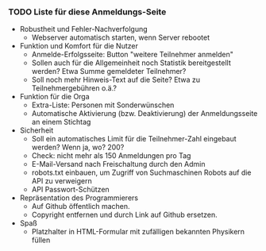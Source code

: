 ### TODO Liste für diese Anmeldungs-Seite

* Robustheit und Fehler-Nachverfolgung
  * Webserver automatisch starten, wenn Server rebootet
* Funktion und Komfort für die Nutzer
  * Anmelde-Erfolgsseite: Button "weitere Teilnehmer anmelden"
  * Sollen auch für die Allgemeinheit noch Statistik bereitgestellt werden? Etwa Summe gemeldeter Teilnehmer?
  * Soll noch mehr Hinweis-Text auf die Seite? Etwa zu Teilnehmergebühren o.ä.?
* Funktion für die Orga
  * Extra-Liste: Personen mit Sonderwünschen
  * Automatische Aktivierung (bzw. Deaktivierung) der Anmeldungsseite an einem Stichtag
* Sicherheit
  * Soll ein automatisches Limit für die Teilnehmer-Zahl eingebaut werden? Wenn ja, wo? 200?
  * Check: nicht mehr als 150 Anmeldungen pro Tag
  * E-Mail-Versand nach Freischaltung durch den Admin
  * robots.txt einbauen, um Zugriff von Suchmaschinen Robots auf die API zu verweigern
  * API Passwort-Schützen
* Repräsentation des Programmierers
  * Auf Github öffentlich machen.
  * Copyright entfernen und durch Link auf Github ersetzen.
* Spaß
  * Platzhalter in HTML-Formular mit zufälligen bekannten Physikern füllen

